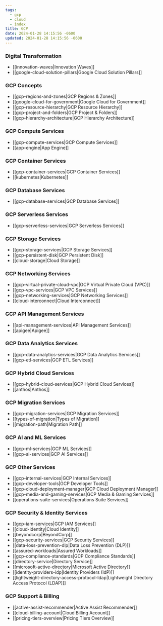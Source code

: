 ```yaml
---
tags:
  - gcp
  - cloud
  - index
title: GCP
date: 2024-01-28 14:15:56 -0600
updated: 2024-01-28 14:15:56 -0600
---
```


### Digital Transformation

* [[innovation-waves|Innovation Waves]]
* [[google-cloud-solution-pillars|Google Cloud Solution Pillars]]

### GCP Concepts

* [[gcp-regions-and-zones|GCP Regions & Zones]]
* [[google-cloud-for-government|Google Cloud for Government]]
* [[gcp-resource-hierarchy|GCP Resource Hierarchy]]
* [[gcp-project-and-folders|GCP Project & Folders]]
* [[gcp-hierarchy-architecture|GCP Hierarchy Architecture]]

### GCP Compute Services

* [[gcp-compute-services|GCP Compute Services]]
* [[app-engine|App Engine]]

### GCP Container Services

* [[gcp-container-services|GCP Container Services]]
* [[kubernetes|Kubernetes]]

### GCP Database Services

* [[gcp-database-services|GCP Database Services]]

### GCP Serverless Services

* [[gcp-serverless-services|GCP Serverless Services]]

### GCP Storage Services

* [[gcp-storage-services|GCP Storage Services]]
* [[gcp-persistent-disk|GCP Persistent Disk]]
* [[cloud-storage|Cloud Storage]]

### GCP Networking Services

* [[gcp-virtual-private-cloud-vpc|GCP Virtual Private Cloud (VPC)]]
* [[gcp-vpc-services|GCP VPC Services]]
* [[gcp-networking-services|GCP Networking Services]]
* [[cloud-interconnect|Cloud Interconnect]]

### GCP API Management Services

* [[api-management-services|API Management Services]]
* [[apigee|Apigee]]

### GCP Data Analytics Services

* [[gcp-data-analytics-services|GCP Data Analytics Services]]
* [[gcp-etl-services|GCP ETL Services]]

### GCP Hybrid Cloud Services

* [[gcp-hybrid-cloud-services|GCP Hybrid Cloud Services]]
* [[anthos|Anthos]]

### GCP Migration Services

* [[gcp-migration-services|GCP Migration Services]]
* [[types-of-migration|Types of Migration]]
* [[migration-path|Migration Path]]

### GCP AI and ML Services

* [[gcp-ml-services|GCP ML Services]]
* [[gcp-ai-services|GCP AI Services]]

### GCP Other Services

* [[gcp-internal-services|GCP Internal Services]]
* [[gcp-developer-tools|GCP Developer Tools]]
* [[gcp-cloud-deployment-manager|GCP Cloud Deployment Manager]]
* [[gcp-media-and-gaming-services|GCP Media & Gaming Services]]
* [[operations-suite-services|Operations Suite Services]]

### GCP Security & Identity Services

* [[gcp-iam-services|GCP IAM Services]]
* [[cloud-identity|Cloud Identity]]
* [[beyondcorp|BeyondCorp]]
* [[gcp-security-services|GCP Security Services]]
* [[data-loss-prevention-dlp|Data Loss Prevention (DLP)]]
* [[assured-workloads|Assured Workloads]]
* [[gcp-compliance-standards|GCP Compliance Standards]]
* [[directory-service|Directory Service]]
* [[microsoft-active-directory|Microsoft Active Directory]]
* [[identity-providers-idp|Identity Providers (IdP)]]
* [[lightweight-directory-access-protocol-ldap|Lightweight Directory Access Protocol (LDAP)]]

### GCP Support & Billing

* [[active-assist-recommender|Active Assist Recommender]]
* [[cloud-billing-account|Cloud Billing Account]]
* [[pricing-tiers-overview|Pricing Tiers Overview]]
